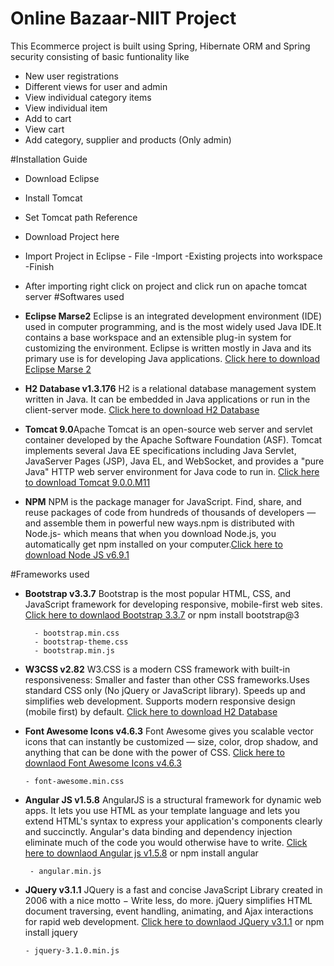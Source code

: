 # Online Bazaar-NIIT Project


This Ecommerce project is built using Spring, Hibernate ORM and Spring security consisting of basic funtionality like

- New user registrations
- Different views for user and admin
- View individual category items
- View individual item
- Add to cart
- View cart
- Add category, supplier and products (Only admin)

#Installation Guide

 - Download Eclipse
 - Install Tomcat
 - Set Tomcat path Reference
 - Download Project here
 - Import Project in Eclipse
             - File
             -Import
             -Existing projects into workspace
             -Finish
 - After importing right click on project and click run on apache tomcat server
#Softwares used

-  **Eclipse Marse2** Eclipse is an integrated development environment (IDE) used in computer programming, and is the most widely used Java IDE.It contains a base workspace and an extensible plug-in system for customizing the environment. Eclipse is written mostly in Java and its primary use is for developing Java applications. [Click here to download Eclipse Marse 2](http://www.eclipse.org/downloads/download.php?file=/technology/epp/downloads/release/mars/2/eclipse-jee-mars-2-win32-x86_64.zip)

- **H2 Database v1.3.176** H2 is a relational database management system written in Java. It can be embedded in Java applications or run in the client-server mode. [Click here to download H2 Database](http://www.h2database.com/h2-2014-04-05.zip)

- **Tomcat 9.0**Apache Tomcat is an open-source web server and servlet container developed by the Apache Software Foundation (ASF). Tomcat implements several Java EE specifications including Java Servlet, JavaServer Pages (JSP), Java EL, and WebSocket, and provides a "pure Java" HTTP web server environment for Java code to run in. [Click here to download Tomcat 9.0.0.M11](http://redrockdigimark.com/apachemirror/tomcat/tomcat-9/v9.0.0.M11/bin/apache-tomcat-9.0.0.M11-windows-x64.zip)

- **NPM** NPM is the package manager for JavaScript. Find, share, and reuse packages of code from hundreds of thousands of developers — and assemble them in powerful new ways.npm is distributed with Node.js- which means that when you download Node.js, you automatically get npm installed on your computer.[Click here to download Node JS v6.9.1](https://nodejs.org/dist/v6.9.1/node-v6.9.1-x64.msi)

#Frameworks used

- **Bootstrap v3.3.7** Bootstrap is the most popular HTML, CSS, and JavaScript framework for developing responsive, mobile-first web sites. [Click here to downlaod Bootstrap 3.3.7](https://github.com/twbs/bootstrap/releases/download/v3.3.7/bootstrap-3.3.7-dist.zip) or npm install bootstrap@3

        - bootstrap.min.css
        - bootstrap-theme.css
        - bootstrap.min.js
- **W3CSS v2.82** W3.CSS is a modern CSS framework with built-in responsiveness: Smaller and faster than other CSS frameworks.Uses standard CSS only (No jQuery or JavaScript library). Speeds up and simplifies web development. Supports modern responsive design (mobile first) by default. [Click here to download H2 Database]( http://www.w3schools.com/lib/w3.css)

- **Font Awesome Icons v4.6.3** Font Awesome gives you scalable vector icons that can instantly be customized — size, color, drop shadow, and anything that can be done with the power of CSS. [Click here to downlaod Font Awesome Icons v4.6.3](http://fontawesome.io/assets/font-awesome-4.6.3.zip)

      - font-awesome.min.css
- **Angular JS v1.5.8** AngularJS is a structural framework for dynamic web apps. It lets you use HTML as your template language and lets you extend HTML's syntax to express your application's components clearly and succinctly. Angular's data binding and dependency injection eliminate much of the code you would otherwise have to write.  [Click here to downlaod Angular js v1.5.8](https://ajax.googleapis.com/ajax/libs/angularjs/1.5.8/angular.min.js)  or npm install angular

       - angular.min.js
- **JQuery v3.1.1** JQuery is a fast and concise JavaScript Library created in 2006 with a nice motto − Write less, do more. jQuery simplifies HTML document traversing, event handling, animating, and Ajax interactions for rapid web development. [Click here to downlaod JQuery v3.1.1](https://code.jquery.com/jquery-3.1.1.min.js) or npm install jquery

      - jquery-3.1.0.min.js
